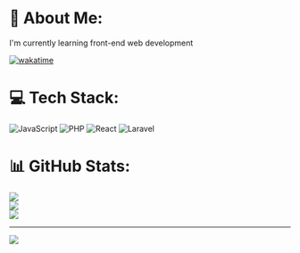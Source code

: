 # 💫 About Me:
I'm currently learning front-end web development

[![wakatime](https://wakatime.com/badge/user/8bfa3fda-02a8-472d-92e0-358cfd7a4067.svg)](https://wakatime.com/@8bfa3fda-02a8-472d-92e0-358cfd7a4067)
# 💻 Tech Stack:
![JavaScript](https://img.shields.io/badge/javascript-%23323330.svg?style=flat&logo=javascript&logoColor=%23F7DF1E) ![PHP](https://img.shields.io/badge/php-%23777BB4.svg?style=flat&logo=php&logoColor=white) ![React](https://img.shields.io/badge/react-%2320232a.svg?style=flat&logo=react&logoColor=%2361DAFB) ![Laravel](https://img.shields.io/badge/laravel-%23FF2D20.svg?style=flat&logo=laravel&logoColor=white)
# 📊 GitHub Stats:
![](https://github-readme-stats.vercel.app/api?username=arufaki&theme=darcula&hide_border=false&include_all_commits=true&count_private=true)<br/>
![](https://github-readme-streak-stats.herokuapp.com/?user=arufaki&theme=darcula&hide_border=false)<br/>
![](https://github-readme-stats.vercel.app/api/top-langs/?username=arufaki&theme=darcula&hide_border=false&include_all_commits=true&count_private=true&layout=compact)

---
[![](https://visitcount.itsvg.in/api?id=arufaki&icon=5&color=12)](https://visitcount.itsvg.in)

<!-- Proudly created with GPRM ( https://gprm.itsvg.in ) -->
